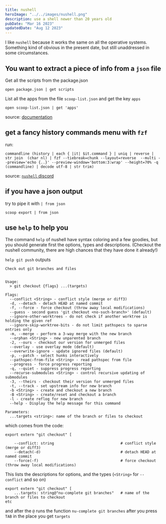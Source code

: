 ```yaml
---
title: nushell
heroImage: "../../images/nushell.png"
description: use a shell newer than 20 years old
pubDate: "Mar 16 2023"
updatedDate: "Aug 12 2023"
---
```


I like `nushell` because it works the same on all the operative systems. Something kind of obvious in the present date, but still unaddressed in some circumstances.

## You want to extract a piece of info from a `json` file

Get all the scripts from the package.json

```
open package.json | get scripts
```

List all the apps from the file `scoop-list.json` and get the key `apps`

```
open scoop-list.json | get 'apps'
```

source: [documentation](https://www.nushell.sh/book/loading_data.html#opening-files)

## get a fancy history commands menu with `fzf`

run:

```
commandline (history | each { |it| $it.command } | uniq | reverse | str join  (char nl) | fzf --tiebreak=chunk --layout=reverse  --multi --preview='echo {..}' --preview-window='bottom:3:wrap' --height=70% -q (commandline) | decode utf-8 | str trim)
```

source: [`nushell` discord](https://discord.com/channels/601130461678272522/615253963645911060/1093077154473975868)

## if you have a json output

try to pipe it with `| from json`

```
scoop export | from json
```

## use `help` to help you

The command `help` of nushell have syntax coloring and a few goodies, but you should generate first the options, types and descriptions. (Checkout the nushell community, there are high chances that they have done it already!)

`help git push` outputs

```
Check out git branches and files


Usage:
  > git checkout {flags} ...(targets)

Flags:
  --conflict <String> - conflict style (merge or diff3)
  -d, --detach - detach HEAD at named commit
  -f, --force - force checkout (throw away local modifications)
  --guess - second guess 'git checkout <no-such-branch>' (default)
  --ignore-other-worktrees - do not check if another worktree is holding the given ref
  --ignore-skip-worktree-bits - do not limit pathspecs to sparse entries only
  -m, --merge - perform a 3-way merge with the new branch
  --orphan <String> - new unparented branch
  -2, --ours - checkout our version for unmerged files
  --overlay - use overlay mode (default)
  --overwrite-ignore - update ignored files (default)
  -p, --patch - select hunks interactively
  --pathspec-from-file <String> - read pathspec from file
  --progress - force progress reporting
  -q, --quiet - suppress progress reporting
  --recurse-submodules <String> - control recursive updating of submodules
  -3, --theirs - checkout their version for unmerged files
  -t, --track - set upstream info for new branch
  -b <String> - create and checkout a new branch
  -B <String> - create/reset and checkout a branch
  -l - create reflog for new branch
  --help - Display the help message for this command

Parameters:
  ...targets <string>: name of the branch or files to checkout
```

which comes from the code:

```
export extern "git checkout" [

    --conflict: string                              # conflict style (merge or diff3)
    --detach(-d)                                    # detach HEAD at named commit
    --force(-f)                                     # force checkout (throw away local modifications)
```

This lists the descriptions for options, and the types (`<String>` for `--conflict` and so on)

```
export extern "git checkout" [
    ...targets: string@"nu-complete git branches"   # name of the branch or files to checkout
etc
```

and after the `@` runs the function `nu-complete git branches` after you press `TAB` in the place you get `targets`
